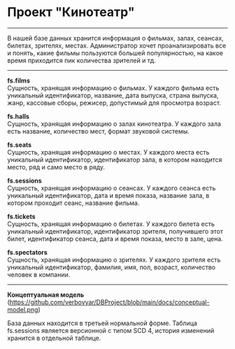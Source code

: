 # Проект "Кинотеатр"
---

В нашей базе данных хранится информация о фильмах, залах, сеансах, билетах, зрителях, местах. Администратор хочет проанализировать все и понять, какие фильмы пользуются большей популярностью, на какое время приходится пик количества зрителей и тд.

---

**fs.films**  
Сущность, хранящая информацию о фильмах. У каждого фильма есть уникальный идентификатор, название, дата выпуска, страна выпуска, жанр, кассовые сборы, режисер, допустимый для просмотра возраст.

**fs.halls**  
Сущность, хранящая информацию о залах кинотеатра. У каждого зала есть название, количество мест, формат звуковой системы.

**fs.seats**  
Сущность, хранящая информацию о местах. У каждого места есть уникальный идентификатор, идентификатор зала, в котором находится место, ряд и само место в ряду.

**fs.sessions**  
Сущность, хранящая информацию о сеансах. У каждого сеанса есть уникальный идентификатор, дата и время показа, название зала, в котором проходит сеанс, название фильма.

**fs.tickets**  
Сущность, хранящая информацию о билетах. У каждого билета есть уникальный идентификатор, идентификатор зрителя, получившего этот билет, идентификатор сеанса, дата и время показа, место в зале, цена.

**fs.spectators**  
Сущность, хранящая информацию о зрителях. У каждого зрителя есть уникальный идентификатор, фамилия, имя, пол, возраст, количество человек в компании.

---

**Концептуальная модель**
(https://github.com/verbovyar/DBProject/blob/main/docs/conceptual-model.png)

База данных находится в третьей нормальной форме. Таблица fs.sessions является версионной с типом SCD 4, история изменений хранится в отдельной таблице. 
